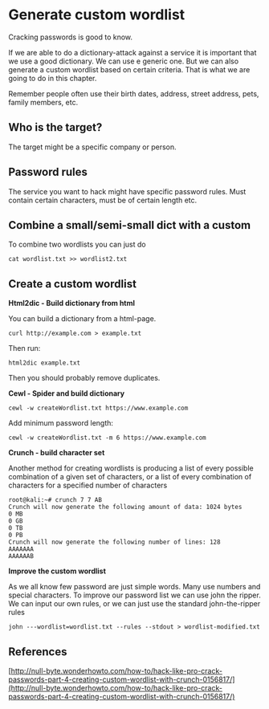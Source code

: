 # Generate custom wordlist

Cracking passwords is good to know.

If we are able to do a dictionary-attack against a service it is important that we use a good dictionary. We can use e generic one. But we can also generate a custom wordlist based on certain criteria. That is what we are going to do in this chapter.

Remember people often use their birth dates, address, street address, pets, family members, etc.

## Who is the target?

The target might be a specific company or person.

## Password rules

The service you want to hack might have specific password rules. Must contain certain characters, must be of certain length etc.

## Combine a small/semi-small dict with a custom

To combine two wordlists you can just do

```
cat wordlist.txt >> wordlist2.txt
```

## Create a custom wordlist

**Html2dic - Build dictionary from html**

You can build a dictionary from a html-page.

```
curl http://example.com > example.txt
```

Then run:

```
html2dic example.txt
```

Then you should probably remove duplicates.

**Cewl - Spider and build dictionary**

```
cewl -w createWordlist.txt https://www.example.com
```

Add minimum password length:

```
cewl -w createWordlist.txt -m 6 https://www.example.com
```

**Crunch - build character set**

 Another method for creating wordlists is producing a list of every possible combination of a given set of characters, or a list of every combination of characters for a specified number of characters

```
root@kali:~# crunch 7 7 AB
Crunch will now generate the following amount of data: 1024 bytes
0 MB
0 GB
0 TB
0 PB
Crunch will now generate the following number of lines: 128
AAAAAAA
AAAAAAB
```





**Improve the custom wordlist**

As we all know few password are just simple words. Many use numbers and special characters. To improve our password list we can use john the ripper. We can input our own rules, or we can just use the standard john-the-ripper rules

```
john ---wordlist=wordlist.txt --rules --stdout > wordlist-modified.txt
```

## References

[http://null-byte.wonderhowto.com/how-to/hack-like-pro-crack-passwords-part-4-creating-custom-wordlist-with-crunch-0156817/](http://null-byte.wonderhowto.com/how-to/hack-like-pro-crack-passwords-part-4-creating-custom-wordlist-with-crunch-0156817/)

